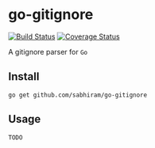 # go-gitignore

[![Build Status](https://travis-ci.org/sabhiram/go-gitignore.svg)](https://travis-ci.org/sabhiram/go-gitignore) [![Coverage Status](https://coveralls.io/repos/github/sabhiram/go-gitignore/badge.svg?branch=master)](https://coveralls.io/github/sabhiram/go-gitignore?branch=master)

A gitignore parser for `Go`

## Install

```shell
go get github.com/sabhiram/go-gitignore
```

## Usage

```shell
TODO
```
